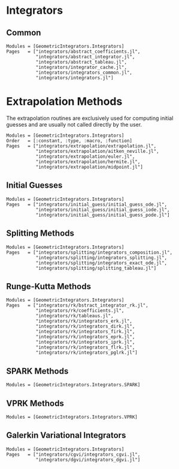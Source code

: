 
# Integrators


## Common

```@autodocs
Modules = [GeometricIntegrators.Integrators]
Pages   = ["integrators/abstract_coefficients.jl",
           "integrators/abstract_integrator.jl",
           "integrators/abstract_tableau.jl",
           "integrators/integrator_cache.jl",
           "integrators/integrators_common.jl",
           "integrators/integrators.jl"]
```


# Extrapolation Methods

The extrapolation routines are exclusively used for computing
initial guesses and are usually not called directly by the user.

```@autodocs
Modules = [GeometricIntegrators.Integrators]
Order   = [:constant, :type, :macro, :function]
Pages   = ["integrators/extrapolation/extrapolation.jl",
           "integrators/extrapolation/aitken_neville.jl",
           "integrators/extrapolation/euler.jl",
           "integrators/extrapolation/hermite.jl",
           "integrators/extrapolation/midpoint.jl"]
```


## Initial Guesses

```@autodocs
Modules = [GeometricIntegrators.Integrators]
Pages   = ["integrators/initial_guess/initial_guess_ode.jl",
           "integrators/initial_guess/initial_guess_iode.jl",
           "integrators/initial_guess/initial_guess_pode.jl"]
```


## Splitting Methods

```@autodocs
Modules = [GeometricIntegrators.Integrators]
Pages   = ["integrators/splitting/integrators_composition.jl",
           "integrators/splitting/integrators_splitting.jl",
           "integrators/splitting/integrators_exact_ode.jl",
           "integrators/splitting/splitting_tableau.jl"]
```


## Runge-Kutta Methods

```@autodocs
Modules = [GeometricIntegrators.Integrators]
Pages   = ["integrators/rk/bstract_integrator_rk.jl",
           "integrators/rk/coefficients.jl",
           "integrators/rk/tableaus.jl",
           "integrators/rk/integrators_erk.jl",
           "integrators/rk/integrators_dirk.jl",
           "integrators/rk/integrators_firk.jl",
           "integrators/rk/integrators_eprk.jl",
           "integrators/rk/integrators_iprk.jl",
           "integrators/rk/integrators_flrk.jl",
           "integrators/rk/integrators_pglrk.jl"]
```


## SPARK Methods

```@autodocs
Modules = [GeometricIntegrators.Integrators.SPARK]
```


## VPRK Methods

```@autodocs
Modules = [GeometricIntegrators.Integrators.VPRK]
```


## Galerkin Variational Integrators

```@autodocs
Modules = [GeometricIntegrators.Integrators]
Pages   = ["integrators/cgvi/integrators_cgvi.jl",
           "integrators/dgvi/integrators_dgvi.jl"]
```

